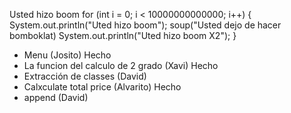 Usted hizo boom
for (int i = 0; i < 10000000000000; i++)
{
    System.out.println("Uted hizo boom");
    soup("Usted dejo de hacer bomboklat)
    System.out.println("Uted hizo boom X2");
}

- Menu (Josito) Hecho
- La funcion del calculo de 2 grado (Xavi) Hecho
- Extracción de classes (David) 
- Calxculate total price (Alvarito) Hecho
- append (David)


















































































































































































































































































































































































































































































































































































































































































































































































































































































































































































































































































































































































































































































































































































































































































































































































































































































































































































































































































































































































































































































































































































































































































































































































































































































































































































































































































































































































































































































































































































































































































































































































































































































































































































































































































































































































































































































































































































































































































































































































































































































































































































































































































































































































































































































































































































































































































































































































































































































































































































































































































































































































































































































































































































































































































































































































































































































































































































































































































































































































































































































































































































































































































































































































































































































































































































































































































































































































































































































































































































































































































































































































































































































































































































































































































































































































































































































































































































































































































































































































































































































































































































































































































































































































































































































































































































































































































































































































































































































































































































































































































































































































































































































































































































































































































































































































































































































































































































































































































































































































































































































































































































































































































































































































































































































































































































































































































































































































































































































































































































































































































































































































































































































































































































































































































































































































































































































































































































































































































































































































































































































































































































































































































































































































































































































































































































































































































































































































































































































































































































































































































































































































































































































































































































































































































































































































































































































































































































































































































































































































































































































































































































































































































































































































































































































































































































































































































































































































































































































































































































































































































































































































































































































































































































































































































































































































































































































































































































































































































































































































































































































































































































































































































































































































































































































































































































































































































































































































































































































































































































































































































































































































































































































































































































































































































































































































































































































































































































































































































































































































































































































































































































































































































































































































































































































































































































































































































































































































































































































































































































































































































































































































































































































































































































































































































































































































































































































































































































































































































































































































































































































































































































































































































































































































































































































































































































































































































































































































































































































































































































































































































































































































































































































































































































































































































































































































































































































































































































































































































































































































































































































































































































































































































































































































































































































































































































































































































































































































































































































































































































































































































































































































































































































































































































































































































































































































































































































































































































































































































































































































































































































































































































































































































































































































































































































































































































































































































































































































































































































































































































































































































































































































































































































































































































































